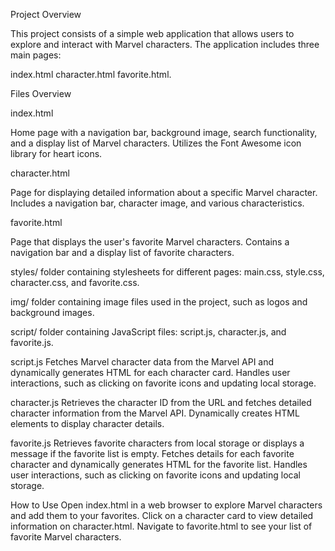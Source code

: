 Project Overview

This project consists of a simple web application that allows users to explore and interact with Marvel characters. 
The application includes three main pages: 

index.html
character.html
favorite.html. 

Files Overview

index.html

Home page with a navigation bar, background image, search functionality, and a display list of Marvel characters.
Utilizes the Font Awesome icon library for heart icons.

character.html

Page for displaying detailed information about a specific Marvel character.
Includes a navigation bar, character image, and various characteristics.

favorite.html

Page that displays the user's favorite Marvel characters.
Contains a navigation bar and a display list of favorite characters.

styles/ folder containing stylesheets for different pages: main.css, style.css, character.css, and favorite.css.

img/ folder containing image files used in the project, such as logos and background images.

script/ folder containing JavaScript files: script.js, character.js, and favorite.js.

script.js
Fetches Marvel character data from the Marvel API and dynamically generates HTML for each character card.
Handles user interactions, such as clicking on favorite icons and updating local storage.

character.js
Retrieves the character ID from the URL and fetches detailed character information from the Marvel API.
Dynamically creates HTML elements to display character details.

favorite.js
Retrieves favorite characters from local storage or displays a message if the favorite list is empty.
Fetches details for each favorite character and dynamically generates HTML for the favorite list.
Handles user interactions, such as clicking on favorite icons and updating local storage.

How to Use
Open index.html in a web browser to explore Marvel characters and add them to your favorites.
Click on a character card to view detailed information on character.html.
Navigate to favorite.html to see your list of favorite Marvel characters.
